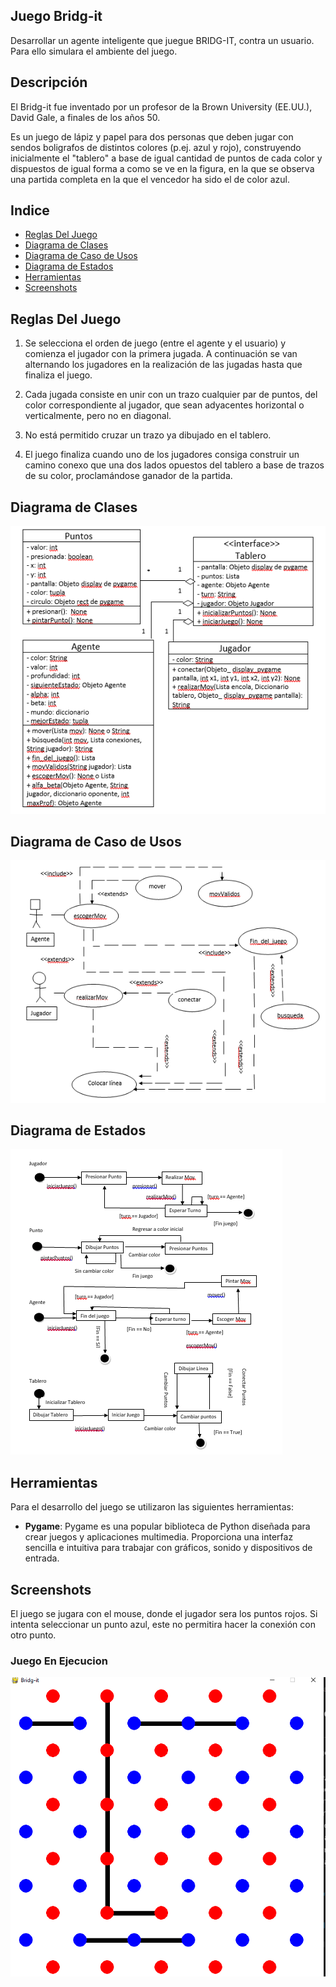 ## Juego Bridg-it

Desarrollar un agente inteligente que juegue BRIDG-IT, contra un usuario. Para ello simulara el ambiente del juego.

## Descripción

El Bridg-it fue inventado por un profesor de la Brown University (EE.UU.), David Gale, a finales de los años 50.

Es un juego de lápiz y papel para dos personas que deben jugar con sendos boligrafos de distintos colores (p.ej. azul y rojo), construyendo inicialmente el "tablero" a base de igual cantidad de puntos de cada color y dispuestos de igual forma a como se ve en la figura, en la que se observa una partida completa en la que el vencedor ha sido el de color azul.

## Indice

* [Reglas Del Juego](#reglas-del-juego)
* [Diagrama de Clases](#diagrama-de-clases)
* [Diagrama de Caso de Usos](#diagrama-de-caso-de-usos)
* [Diagrama de Estados](#diagrama-de-estados)
* [Herramientas](#herramientas)
* [Screenshots](#screenshots)

## Reglas Del Juego

1. Se selecciona el orden de juego (entre el agente y el usuario) y comienza el jugador con la primera jugada. A continuación se van alternando los jugadores en la realización de las jugadas hasta que finaliza el juego.

2. Cada jugada consiste en unir con un trazo cualquier par de puntos, del color correspondiente al jugador, que sean adyacentes horizontal o verticalmente, pero no en diagonal.

3. No está permitido cruzar un trazo ya dibujado en el tablero.

4. El juego finaliza cuando uno de los jugadores consiga construir un camino conexo que una dos lados opuestos del tablero a base de trazos de su color, proclamándose ganador de la partida.

## Diagrama de Clases

![Imagen de diagrama de clase](/media/images/diagrama-clases.png)

## Diagrama de Caso de Usos

![Imagen de diagrama de caso de usos](/media/images/diagrama-caso-uso.png)

## Diagrama de Estados

![Imagen de diagrama de Estados](/media/images/diagrama-estados.png)

## Herramientas

Para el desarrollo del juego se utilizaron las siguientes herramientas:

* **Pygame**: Pygame es una popular biblioteca de Python diseñada para crear juegos y aplicaciones multimedia. Proporciona una interfaz sencilla e intuitiva para trabajar con gráficos, sonido y dispositivos de entrada.

## Screenshots

El juego se jugara con el mouse, donde el jugador sera los puntos rojos. Si intenta seleccionar un punto azul, este no permitira hacer la conexión con otro punto.

### **Juego En Ejecucion**

![Juego En Ejecucion](/media/images/juego-en-ejecucion.png)